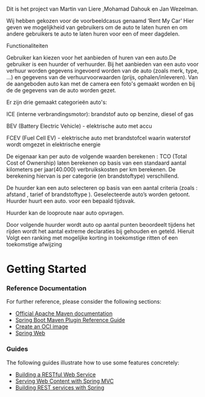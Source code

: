 Dit is het project van Martin van Liere ,Mohamad Dahouk en Jan Wezelman.

Wij hebben gekozen voor de voorbeeldcasus genaamd ‘Rent My Car’
Hier geven we mogelijkheid van gebruikers om de  auto te laten huren en om andere gebruikers te auto te laten huren voor een of meer dagdelen. 


Functionaliteiten

Gebruiker kan kiezen voor het aanbieden of huren  van een auto.De gebruiker is een huurder of verhuurder. 
Bij het aanbieden van een auto voor verhuur worden gegevens ingevoerd     worden van de auto (zoals merk, type, ...) en gegevens van de  verhuurvoorwaarden (prijs, ophalen/inleveren). Van de  aangeboden  auto kan met de camera een foto's gemaakt worden en bij de  de gegevens van de auto worden gezet.
     
Er zijn drie gemaakt categorieën auto's:
     
ICE         (interne verbrandingsmotor): brandstof auto op benzine, diesel of gas
         
BEV         (Battery Electric Vehicle) - elektrische auto met accu
         
FCEV         (Fuel Cell EV) - elektrische auto met brandstofcel waarin waterstof wordt omgezet in elektrische energie
         
 De eigenaar kan per auto de volgende waarden berekenen  :
 TCO (Total Cost of Ownership) laten berekenen op basis van
 een standaard aantal kilometers per jaar(40.000)
 verbruikskosten per km berekenen. De berekening hiervan is per categorie (en brandstoftype) verschillend.         
     
De huurder kan een auto selecteren op basis van een aantal criteria (zoals : afstand , tarief of brandstoftype ). Geselecteerde auto’s worden getoont. Huurder huurt een auto. voor een bepaald tijdsvak.
     
Huurder kan de looproute naar auto opvragen.
     
Door volgende huurder wordt auto op aantal punten  beoordeelt tijdens het rijden wordt het aantal extreme declaraties bij gehouden en geteld. Hieruit Volgt een ranking met mogelijke korting in toekomstige ritten of een toekomstige afwijzing 












# Getting Started

### Reference Documentation
For further reference, please consider the following sections:

* [Official Apache Maven documentation](https://maven.apache.org/guides/index.html)
* [Spring Boot Maven Plugin Reference Guide](https://docs.spring.io/spring-boot/docs/2.7.3/maven-plugin/reference/html/)
* [Create an OCI image](https://docs.spring.io/spring-boot/docs/2.7.3/maven-plugin/reference/html/#build-image)
* [Spring Web](https://docs.spring.io/spring-boot/docs/2.7.3/reference/htmlsingle/#web)

### Guides
The following guides illustrate how to use some features concretely:

* [Building a RESTful Web Service](https://spring.io/guides/gs/rest-service/)
* [Serving Web Content with Spring MVC](https://spring.io/guides/gs/serving-web-content/)
* [Building REST services with Spring](https://spring.io/guides/tutorials/rest/)

